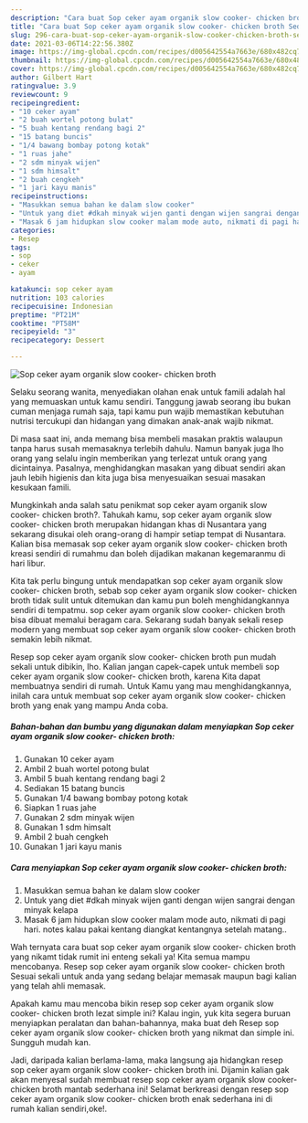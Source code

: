 ```yaml
---
description: "Cara buat Sop ceker ayam organik slow cooker- chicken broth Sederhana dan Mudah Dibuat"
title: "Cara buat Sop ceker ayam organik slow cooker- chicken broth Sederhana dan Mudah Dibuat"
slug: 296-cara-buat-sop-ceker-ayam-organik-slow-cooker-chicken-broth-sederhana-dan-mudah-dibuat
date: 2021-03-06T14:22:56.380Z
image: https://img-global.cpcdn.com/recipes/d005642554a7663e/680x482cq70/sop-ceker-ayam-organik-slow-cooker-chicken-broth-foto-resep-utama.jpg
thumbnail: https://img-global.cpcdn.com/recipes/d005642554a7663e/680x482cq70/sop-ceker-ayam-organik-slow-cooker-chicken-broth-foto-resep-utama.jpg
cover: https://img-global.cpcdn.com/recipes/d005642554a7663e/680x482cq70/sop-ceker-ayam-organik-slow-cooker-chicken-broth-foto-resep-utama.jpg
author: Gilbert Hart
ratingvalue: 3.9
reviewcount: 9
recipeingredient:
- "10 ceker ayam"
- "2 buah wortel potong bulat"
- "5 buah kentang rendang bagi 2"
- "15 batang buncis"
- "1/4 bawang bombay potong kotak"
- "1 ruas jahe"
- "2 sdm minyak wijen"
- "1 sdm himsalt"
- "2 buah cengkeh"
- "1 jari kayu manis"
recipeinstructions:
- "Masukkan semua bahan ke dalam slow cooker"
- "Untuk yang diet #dkah minyak wijen ganti dengan wijen sangrai dengan minyak kelapa"
- "Masak 6 jam hidupkan slow cooker malam mode auto, nikmati di pagi hari. notes kalau pakai kentang diangkat kentangnya setelah matang.."
categories:
- Resep
tags:
- sop
- ceker
- ayam

katakunci: sop ceker ayam 
nutrition: 103 calories
recipecuisine: Indonesian
preptime: "PT21M"
cooktime: "PT58M"
recipeyield: "3"
recipecategory: Dessert

---
```



![Sop ceker ayam organik slow cooker- chicken broth](https://img-global.cpcdn.com/recipes/d005642554a7663e/680x482cq70/sop-ceker-ayam-organik-slow-cooker-chicken-broth-foto-resep-utama.jpg)

Selaku seorang wanita, menyediakan olahan enak untuk famili adalah hal yang memuaskan untuk kamu sendiri. Tanggung jawab seorang ibu bukan cuman menjaga rumah saja, tapi kamu pun wajib memastikan kebutuhan nutrisi tercukupi dan hidangan yang dimakan anak-anak wajib nikmat.

Di masa  saat ini, anda memang bisa membeli masakan praktis walaupun tanpa harus susah memasaknya terlebih dahulu. Namun banyak juga lho orang yang selalu ingin memberikan yang terlezat untuk orang yang dicintainya. Pasalnya, menghidangkan masakan yang dibuat sendiri akan jauh lebih higienis dan kita juga bisa menyesuaikan sesuai masakan kesukaan famili. 



Mungkinkah anda salah satu penikmat sop ceker ayam organik slow cooker- chicken broth?. Tahukah kamu, sop ceker ayam organik slow cooker- chicken broth merupakan hidangan khas di Nusantara yang sekarang disukai oleh orang-orang di hampir setiap tempat di Nusantara. Kalian bisa memasak sop ceker ayam organik slow cooker- chicken broth kreasi sendiri di rumahmu dan boleh dijadikan makanan kegemaranmu di hari libur.

Kita tak perlu bingung untuk mendapatkan sop ceker ayam organik slow cooker- chicken broth, sebab sop ceker ayam organik slow cooker- chicken broth tidak sulit untuk ditemukan dan kamu pun boleh menghidangkannya sendiri di tempatmu. sop ceker ayam organik slow cooker- chicken broth bisa dibuat memalui beragam cara. Sekarang sudah banyak sekali resep modern yang membuat sop ceker ayam organik slow cooker- chicken broth semakin lebih nikmat.

Resep sop ceker ayam organik slow cooker- chicken broth pun mudah sekali untuk dibikin, lho. Kalian jangan capek-capek untuk membeli sop ceker ayam organik slow cooker- chicken broth, karena Kita dapat membuatnya sendiri di rumah. Untuk Kamu yang mau menghidangkannya, inilah cara untuk membuat sop ceker ayam organik slow cooker- chicken broth yang enak yang mampu Anda coba.

<!--inarticleads1-->

##### Bahan-bahan dan bumbu yang digunakan dalam menyiapkan Sop ceker ayam organik slow cooker- chicken broth:

1. Gunakan 10 ceker ayam
1. Ambil 2 buah wortel potong bulat
1. Ambil 5 buah kentang rendang bagi 2
1. Sediakan 15 batang buncis
1. Gunakan 1/4 bawang bombay potong kotak
1. Siapkan 1 ruas jahe
1. Gunakan 2 sdm minyak wijen
1. Gunakan 1 sdm himsalt
1. Ambil 2 buah cengkeh
1. Gunakan 1 jari kayu manis




<!--inarticleads2-->

##### Cara menyiapkan Sop ceker ayam organik slow cooker- chicken broth:

1. Masukkan semua bahan ke dalam slow cooker
1. Untuk yang diet #dkah minyak wijen ganti dengan wijen sangrai dengan minyak kelapa
1. Masak 6 jam hidupkan slow cooker malam mode auto, nikmati di pagi hari. notes kalau pakai kentang diangkat kentangnya setelah matang..




Wah ternyata cara buat sop ceker ayam organik slow cooker- chicken broth yang nikamt tidak rumit ini enteng sekali ya! Kita semua mampu mencobanya. Resep sop ceker ayam organik slow cooker- chicken broth Sesuai sekali untuk anda yang sedang belajar memasak maupun bagi kalian yang telah ahli memasak.

Apakah kamu mau mencoba bikin resep sop ceker ayam organik slow cooker- chicken broth lezat simple ini? Kalau ingin, yuk kita segera buruan menyiapkan peralatan dan bahan-bahannya, maka buat deh Resep sop ceker ayam organik slow cooker- chicken broth yang nikmat dan simple ini. Sungguh mudah kan. 

Jadi, daripada kalian berlama-lama, maka langsung aja hidangkan resep sop ceker ayam organik slow cooker- chicken broth ini. Dijamin kalian gak akan menyesal sudah membuat resep sop ceker ayam organik slow cooker- chicken broth mantab sederhana ini! Selamat berkreasi dengan resep sop ceker ayam organik slow cooker- chicken broth enak sederhana ini di rumah kalian sendiri,oke!.

